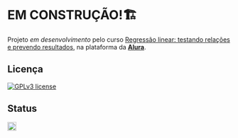 # EM CONSTRUÇÃO!🏗️

Projeto *em desenvolvimento* pelo curso [Regressão linear: testando relações e prevendo resultados](https://cursos.alura.com.br/course/data-science-modelo-regressao-linear), na plataforma da **[Alura](https://www.alura.com.br/)**.

## Licença
[![GPLv3 license](https://img.shields.io/badge/License-GPLv3-blue.svg)](http://perso.crans.org/besson/LICENSE.html)

## Status
<img height="20" src="https://img.shields.io/badge/Em%20progresso-yellow">
